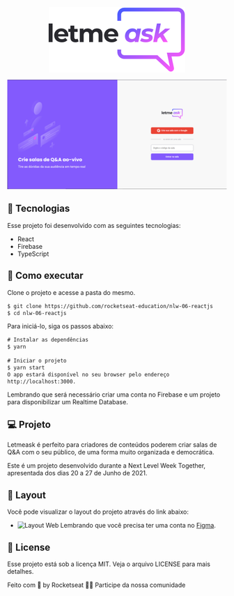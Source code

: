 <p align="center">
  <img src="https://github.com/PedroHenriqueFernandes/letmeask/blob/main/src/assets/images/logo.svg" />
</p>

<p align="center">
  <img src="https://github.com/PedroHenriqueFernandes/letmeask/blob/main/src/assets/images/screenshot.png" />
</p>

<h2>🧪 Tecnologias</h2>
Esse projeto foi desenvolvido com as seguintes tecnologias:

* React
* Firebase
* TypeScript
  
<h2>🚀 Como executar</h2>
Clone o projeto e acesse a pasta do mesmo.

```
$ git clone https://github.com/rocketseat-education/nlw-06-reactjs
$ cd nlw-06-reactjs
```

Para iniciá-lo, siga os passos abaixo:

```
# Instalar as dependências
$ yarn

# Iniciar o projeto
$ yarn start
O app estará disponível no seu browser pelo endereço http://localhost:3000.
```

Lembrando que será necessário criar uma conta no Firebase e um projeto para disponibilizar um Realtime Database.

<h2>💻 Projeto</h2>
Letmeask é perfeito para criadores de conteúdos poderem criar salas de Q&A com o seu público, de uma forma muito organizada e democrática.

Este é um projeto desenvolvido durante a Next Level Week Together, apresentada dos dias 20 a 27 de Junho de 2021.

<h2>🔖 Layout</h2>
Você pode visualizar o layout do projeto através do link abaixo:

* ![Layout Web](https://www.figma.com/file/u0BQK8rCf2KgzcukdRRCWh/Letmeask/duplicate?node-id=0%3A1 "Layout Web") 
Lembrando que você precisa ter uma conta no [Figma](https://www.figma.com "Figma").

<h2>📝 License</h2>
Esse projeto está sob a licença MIT. Veja o arquivo LICENSE para mais detalhes.

Feito com 💜 by Rocketseat 👋🏻 Participe da nossa comunidade
